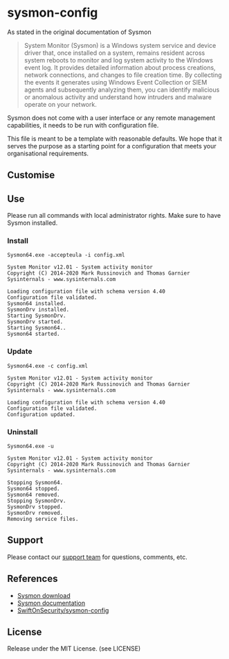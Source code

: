 # sysmon-config

As stated in the original documentation of Sysmon
> System Monitor (Sysmon) is a Windows system service and device driver that, once installed on a system, remains resident across system reboots to monitor and log system activity to the Windows event log. It provides detailed information about process creations, network connections, and changes to file creation time. By collecting the events it generates using Windows Event Collection or SIEM agents and subsequently analyzing them, you can identify malicious or anomalous activity and understand how intruders and malware operate on your network.

Sysmon does not come with a user interface or any remote management capabilities, it needs to be run with configuration file.

This file is meant to be a template with reasonable defaults. We hope that it serves the purpose as a starting point for a configuration that meets your organisational requirements. 

## Customise




## Use
Please run all commands with local administrator rights. Make sure to have Sysmon installed. 

### Install
```
Sysmon64.exe -accepteula -i config.xml
```

```
System Monitor v12.01 - System activity monitor
Copyright (C) 2014-2020 Mark Russinovich and Thomas Garnier
Sysinternals - www.sysinternals.com

Loading configuration file with schema version 4.40
Configuration file validated.
Sysmon64 installed.
SysmonDrv installed.
Starting SysmonDrv.
SysmonDrv started.
Starting Sysmon64..
Sysmon64 started.
```

### Update
```
Sysmon64.exe -c config.xml
```

```
System Monitor v12.01 - System activity monitor
Copyright (C) 2014-2020 Mark Russinovich and Thomas Garnier
Sysinternals - www.sysinternals.com

Loading configuration file with schema version 4.40
Configuration file validated.
Configuration updated.
```

### Uninstall
```
Sysmon64.exe -u
```

```
System Monitor v12.01 - System activity monitor
Copyright (C) 2014-2020 Mark Russinovich and Thomas Garnier
Sysinternals - www.sysinternals.com

Stopping Sysmon64.
Sysmon64 stopped.
Sysmon64 removed.
Stopping SysmonDrv.
SysmonDrv stopped.
SysmonDrv removed.
Removing service files.
```

## Support
Please contact our [support team](mailto:help@threatint.com) for questions, comments, etc.

## References
- [Sysmon download](https://docs.microsoft.com/en-us/sysinternals/downloads/sysmon)
- [Sysmon documentation](https://docs.microsoft.com/en-us/sysinternals/downloads/sysmon)
- [SwiftOnSecurity/sysmon-config](https://github.com/SwiftOnSecurity/sysmon-config)

## License
Release under the MIT License. (see LICENSE)
